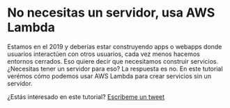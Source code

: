 <meta name="date" content="Apr 6, 2019" />
<meta name="image" content="https://github.com/cjortegon/camiloortegon-public/raw/master/seo/lambda_js.png" />
<meta name="language" content="es" />

# No necesitas un servidor, usa AWS Lambda

Estamos en el 2019 y deberías estar construyendo apps o webapps donde usuarios interactúen con otros usuarios, cada vez menos hacemos entornos cerrados. Eso quiere decir que necesitamos construir servicios. ¿Necesitas tener un servidor para eso? La respuesta es no. En este tutorial verémos cómo podemos usar AWS Lambda para crear servicios sin un servidor.

¿Estás interesado en este tutorial? [Escribeme un tweet](http://twitter.com/home?status=%40cjortegon%20escribe%20un%20tutorial%20para%20aprender%20sobre%20AWS%20Lambda.)